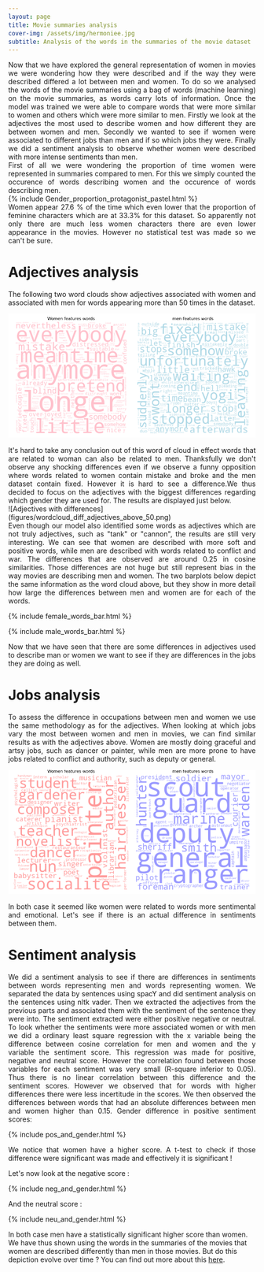 ```yaml
---
layout: page
title: Movie summaries analysis
cover-img: /assets/img/hermoniee.jpg
subtitle: Analysis of the words in the summaries of the movie dataset
---
```

<div style="text-align: justify;">
Now that we have explored the general representation of women in movies we were wondering how they were described and if the way they were described differed a lot between men and women. To do so we analysed the words of the movie summaries using a bag of words (machine learning) on the movie summaries, as words carry lots of information. Once the model was trained we were able to compare words that were more similar to women and others which were more similar to men. 
Firstly we look at the adjectives the most used to describe women and how different they are between women and men. Secondly we wanted to see if women were associated to different jobs than men and if so which jobs they were. Finally we did a sentiment analysis to observe whether women were described with more intense sentiments than men.
</div>

<div style="text-align: justify;">
First of all we were wondering the proportion of time women were represented in summaries compared to men. For this we simply counted the occurence of words describing women and the occurence of words describing men.
</div>
{% include Gender_proportion_protagonist_pastel.html %}

<div style="text-align: justify;">
Women appear 27.6 % of the time which even lower that the proportion of feminine characters which are at 33.3% for this dataset. So apparently not only there are much less women characters there are even lower appearance in the movies. However no statistical test was made so we can't be sure.
</div>

# Adjectives analysis

<div style="text-align: justify;">
The following two word clouds show adjectives associated with women and associated with men for words appearing more than 50 times in the dataset.
</div>

![Adjectives without differences](figures/wordcloud_same_adjectives_above_50.png)

<div style="text-align: justify;">
It's hard to take any conclusion out of this word of cloud in effect words that are related to woman can also be related to men. Thanksfully we don't observe any shocking differences even if we observe a funny opposition where words related to women contain mistake and broke and the men dataset contain fixed. However it is hard to see a difference.We thus decided to focus on the adjectives with the biggest differences regarding which gender they are used for. The results are displayed just below.
</div>
![Adjectives with differences](figures/wordcloud_diff_adjectives_above_50.png)

<div style="text-align: justify;">
Even though our model also identified some words as adjectives which are not truly adjectives, such as "tank" or "cannon", the results are still very interesting. We can see that women are described with more soft and positive words, while men are described with words related to conflict and war. The differences that are observed are around  0.25 in cosine similarities. Those differences are not huge but still represent bias in the way movies are describing men and women.
The two barplots below depict the same information as the word cloud above, but they show in more detail how large the differences between men and women are for each of the words.
</div>

{% include female_words_bar.html %}

{% include male_words_bar.html %}

<div style="text-align: justify;">
Now that we have seen that there are some differences in adjectives used to describe man or women we want to see if they are differences in the jobs they are doing as well. 
</div>

# Jobs analysis
<div style="text-align: justify;">
To assess the difference in occupations between men and women we use the same methodology as for the adjectives. When looking at which jobs vary the most between women and men in movies, we can find similar results as with the adjectives above. Women are mostly doing graceful and artsy jobs, such as  dancer or painter, while men are more prone to have jobs related to conflict and authority, such as deputy or general. 
</div>


![Occupation that are most different between men and women](figures/wordcloud_occupations.png)

<div style="text-align: justify;">
In both case it seemed like women were related to words more sentimental and emotional. Let's see if there is an actual difference in sentiments between them.
</div>

# Sentiment analysis
<div style="text-align: justify;">
We did a sentiment analysis to see if there are differences in sentiments between words representing men and words representing women. We separated the data by sentences using spacY and did sentiment analysis on the sentences using nltk vader. Then we extracted the adjectives from the previous parts and associated them with the sentiment of the sentence they were into. 
The sentiment extracted were either positive negative or neutral. To look whether the sentiments were more associated women or with men we did a ordinary least square regression with the x variable being the difference between cosine correlation for men and women and the y variable the sentiment score. This regression was made for positive, negative and neutral score. However the correlation found between those variables for each sentiment was very small (R-square inferior to 0.05). Thus there is no linear correlation between this difference and the sentiment scores. However we observed that for words with higher differences there were less incertitude in the scores. We then observed the differences between words that had an absolute differences between men and women higher than 0.15.
Gender difference in positive sentiment scores:
</div>

{% include pos_and_gender.html %}

<div style="text-align: justify;">
We notice that women have a higher score. A t-test to check if those difference were significant was made and effectively it is significant !
</div>

Let's now look at the negative score :

{% include neg_and_gender.html %}

And the neutral score :

{% include neu_and_gender.html %}


In both case men have a statistically significant higher score than women. 
We have thus shown using the words in the summaries of the movies that women are described differently than men in those movies. 
But do this depiction evolve over time ?  You can find out more about this [here](/Women_and_movies/time/).



